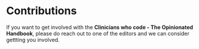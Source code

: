 # Contributions
If you want to get involved with the **Clinicians who code - The Opinionated Handbook**, please do reach out to one of the editors and we can consider gettting you involved. 